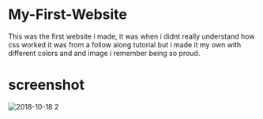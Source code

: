 # My-First-Website
This was the first website i made, it was when i didnt really understand how css worked it was from a follow along tutorial but i made it my own with different colors and and image i remember being so proud.

# screenshot

![2018-10-18 2](https://user-images.githubusercontent.com/42116608/47125828-775b0980-d27d-11e8-89d6-88693ab12b79.png)

